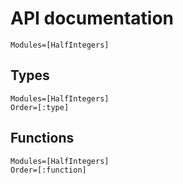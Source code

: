 # API documentation

```@index
Modules=[HalfIntegers]
```

## Types

```@autodocs
Modules=[HalfIntegers]
Order=[:type]
```

## Functions

```@autodocs
Modules=[HalfIntegers]
Order=[:function]
```
